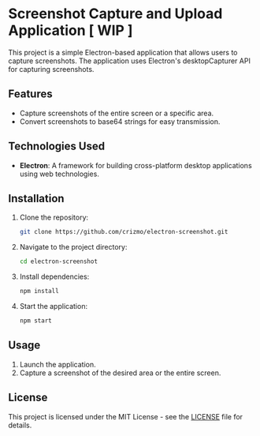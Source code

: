 # Screenshot Capture and Upload Application [ WIP ]

This project is a simple Electron-based application that allows users to capture screenshots. 
The application uses Electron's desktopCapturer API for capturing screenshots.

## Features

- Capture screenshots of the entire screen or a specific area.
- Convert screenshots to base64 strings for easy transmission.

## Technologies Used

- **Electron**: A framework for building cross-platform desktop applications using web technologies.

## Installation

1. Clone the repository:

    ```bash
    git clone https://github.com/crizmo/electron-screenshot.git
    ```

2. Navigate to the project directory:

    ```bash
    cd electron-screenshot
    ```

3. Install dependencies:

    ```bash
    npm install
    ```

4. Start the application:

    ```bash
    npm start
    ```

## Usage

1. Launch the application.
2. Capture a screenshot of the desired area or the entire screen.

## License

This project is licensed under the MIT License - see the [LICENSE](LICENSE) file for details.